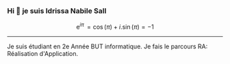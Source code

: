 ### Hi 👋 je suis Idrissa Nabile Sall
```math
\mathrm{e}^{i\pi}\, = \cos(\pi) + i.\sin(\pi) = -1
```
---
Je suis étudiant en 2e Année BUT informatique. Je fais le parcours RA: Réalisation d'Application.
